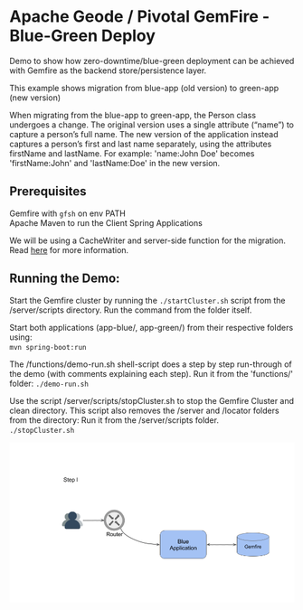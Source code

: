# Apache Geode / Pivotal GemFire - Blue-Green Deploy
Demo to show how zero-downtime/blue-green deployment can be achieved with Gemfire as the backend store/persistence layer.

This example shows migration from blue-app (old version) to green-app (new version)

When migrating from the blue-app to green-app, the Person class undergoes a change. The original version uses a single attribute (“name”) to capture a person’s full name. The new version of the application instead captures a person’s first and last name separately, using the attributes  firstName and lastName.
For example: 'name:John Doe' becomes 'firstName:John' and 'lastName:Doe' in the new version.

## Prerequisites
Gemfire with `gfsh` on env PATH  
Apache Maven to run the Client Spring Applications  

We will be using a CacheWriter and server-side function for the migration.
Read [here](docs/Blue-Green_Application_Deployment_w_GemFire.pdf) for more information.

## Running the Demo:
Start the Gemfire cluster by running the `./startCluster.sh` script from the /server/scripts directory. Run the command from the folder itself.

Start both applications (app-blue/, app-green/) from their respective folders using:
<br/>
`mvn spring-boot:run`

The /functions/demo-run.sh shell-script does a step by step run-through of the demo (with comments explaining each step). Run it from the 'functions/' folder:
`./demo-run.sh`

Use the script /server/scripts/stopCluster.sh to stop the Gemfire Cluster and clean directory. This script also removes the /server and /locator folders from the directory:
Run it from the /server/scripts folder.
<br/>
`./stopCluster.sh`

<img src="screenshots/process.gif?raw=true">

<br/>
